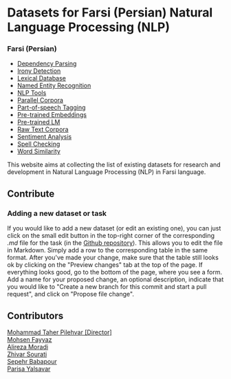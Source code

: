 # Datasets for Farsi (Persian) Natural Language Processing (NLP)


### Farsi (Persian)

- [Dependency Parsing](farsi/dependency_parsing.md)
- [Irony Detection](farsi/irony_detection.md)
- [Lexical Database](farsi/lexical_database.md)
- [Named Entity Recognition](farsi/named_entity_recognition.md)
- [NLP Tools](farsi/nlp_tools.md)
- [Parallel Corpora](farsi/parallel_corpora.md)
- [Part-of-speech Tagging](farsi/part-of-speech_tagging.md)
- [Pre-trained Embeddings](farsi/pre-trained_embeddings.md)
- [Pre-trained LM](farsi/pre-trained_lm.md)
- [Raw Text Corpora](farsi/raw_text_corpora.md)
- [Sentiment Analysis](farsi/sentiment_analysis.md)
- [Spell Checking](farsi/spell_checking.md)
- [Word Similarity](farsi/word_similarity.md)

This website aims at collecting the list of existing datasets for research and development in Natural Language Processing (NLP) in Farsi language. 
<!--If you would like to find this document again in the future, just go to [`farsinlp.github.io`](https://farsinlp.github.io/) in your browser.-->

## Contribute
###  Adding a new dataset or task
If you would like to add a new dataset (or edit an existing one), you can just click on the small edit button in the top-right corner of the corresponding *.md* file for the task (in the [Github repository](https://github.com/farsinlp/farsinlp.github.io)). This allows you to edit the file in Markdown. Simply add a row to the corresponding table in the same format. After you've made your change, make sure that the table still looks ok by clicking on the "Preview changes" tab at the top of the page. If everything looks good, go to the bottom of the page, where you see a form. Add a name for your proposed change, an optional description, indicate that you would like to "Create a new branch for this commit and start a pull request", and click on "Propose file change".


## Contributors
[Mohammad Taher Pilehvar [Director]](https://pilehvar.github.io/) \
[Mohsen Fayyaz](https://github.com/mohsenfayyaz) \
[Alireza Moradi](https://github.com/Alireza1044) \
[Zhivar Sourati](https://github.com/zhpinkman) \
[Sepehr Babapour]() \
[Parisa Yalsavar](https://github.com/parisays)
